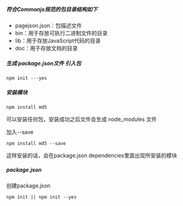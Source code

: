 ##### 符合Commonjs规范的包目录结构如下

- pagejson.json：包描述文件
- bin：用于存放可执行二进制文件的目录
- lib：用于存放JavaScript代码的目录
- doc：用于存放文档的目录


##### 生成 package.json文件 引入包
```
npm init ---yes 
```

##### 安装模块
```
npm install md5 
``` 
可以安装任何包，安装成功之后文件会生成  node_modules 文件

加入--save
```
npm install md5 --save 
``` 
这样安装的话，会在package.json dependencies里面出现所安装的模块

##### package.json

创建package.json
```
npm init || npm init --yes
```
